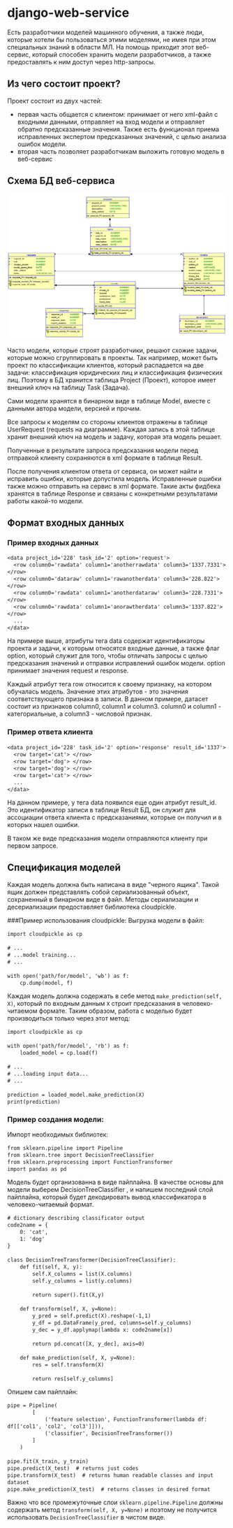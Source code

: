 # django-web-service

Есть разработчики моделей машинного обучения, а также люди, которые хотели бы пользоваться этими моделями, не имея при этом специальных знаний в области МЛ. 
На помощь приходит этот веб-сервис, который способен хранить модели разработчиков, а также предоставлять к ним доступ через http-запросы. 

## Из чего состоит проект?

Проект состоит из двух частей: 
* первая часть общается с клиентом: принимает от него xml-файл с входными данными, отправляет на вход модели и отправляет обратно предсказанные значения.
Также есть функционал приема исправленных экспертом предсказанных значений, с целью анализа ошибок модели.
* вторая часть позволяет разработчикам выложить готовую модель в веб-сервис

## Схема БД веб-сервиса

![BD schema](https://github.com/ConstantTeen/django-web-service/blob/master/additional_files/Relational_115_ind.png)

Часто модели, которые строят разработчики, решают схожие задачи, которые можно сгруппировать в проекты. Так например, может быть проект по классификации клиентов,
который распадается на две задачи: классификация юридических лиц и классификация физических лиц. Поэтому в БД хранится таблица Project (Проект), 
которое имеет внешний ключ на таблицу Task (Задача).


Сами модели хранятся в бинарном виде в таблице Model, вместе с данными автора модели, версией и прочим.

Все запросы к моделям со стороны клиентов отражены в таблице UserRequest (requests на диаграмме). Каждая запись в этой таблице хранит внешний ключ на модель и 
задачу, которая эта модель решает.

Полученные в результате запроса предсказания модели перед отправкой клиенту сохраняются в xml формате в таблице Result.

После получения клиентом ответа от сервиса, он может найти и исправить ошибки, которые допустила модель. Исправленные ошибки также можно отправить на сервис 
в xml формате. Такие акты фидбека хранятся в таблице Response и связаны с конкретными результатами работы какой-то модели.

## Формат входных данных
### Пример входных данных
```
<data project_id='228' task_id='2' option='request'>
  <row column0='rawdata' column1='anotherrawdata' column3='1337.7331'> </row>
  <row column0='dataraw' column1='rawanotherdata' column3='228.822'> </row>
  <row column0='rawdata' column1='anotherdataraw' column3='228.7331'> </row>
  <row column0='rawdata' column1='anorawtherdata' column3='1337.822'> </row>
  ...
</data>
```

На примере выше, атрибуты тега data содержат идентификаторы проекта и задачи, к которым относятся входные данные, а также флаг option, который служит для того, 
чтобы отличать запросы с целью предсказания значений и отправки исправлений ошибок модели. option принимает значения request и response.


Каждый атрибут тега row относится к своему признаку, на котором обучалась модель. Значение этих атрибутов - это значения соответствующего признака в записи. 
В данном примере, датасет состоит из признаков column0, column1 и column3. column0 и column1 - категориальные, а column3 - числовой признак.

### Пример ответа клиента
```
<data project_id='228' task_id='2' option='response' result_id='1337'>
  <row target='cat'> </row>
  <row target='dog'> </row>
  <row target='dog'> </row>
  <row target='cat'> </row>
  ...
</data>
```

На данном примере, у тега data появился еще один атрибут result_id. Это идентификатор записи в таблице Result БД, он служит для ассоциации ответа клиента
с предсказаниями, которые он получил и в которых нашел ошибки.


В таком же виде предсказания модели отправляются клиенту при первом запросе.


## Спецификация моделей

Каждая модель должна быть написана в виде "черного ящика". Такой ящик должен представлять собой сериализованный объект, сохраненный в бинарном виде в файл.
Методы сериализации и десериализации предоставляет библиотека cloudpickle.


###Пример использования cloudpickle:
Выгрузка модели в файл:
```
import cloudpickle as cp

# ...
# ...model training... 
# ...

with open('path/for/model', 'wb') as f:
    cp.dump(model, f)
```


Каждая модель должна содержать в себе метод ```make_prediction(self, X)```, который по входным данным ```X``` строит предсказания в человеко-читаемом формате.
Таким образом, работа с моделью будет производиться только через этот метод: 
```
import cloudpickle as cp

with open('path/for/model', 'rb') as f:
    loaded_model = cp.load(f)
    
# ...
# ...loading input data...
# ...

prediction = loaded_model.make_prediction(X)
print(prediction)
```

### Пример создания модели:
Импорт необходимых библиотек:
```
from sklearn.pipeline import Pipeline
from sklearn.tree import DecisionTreeClassifier
from sklearn.preprocessing import FunctionTransformer
import pandas as pd
```
Модель будет организованна в виде пайплайна. В качестве основы для модели выберем DecisionTreeClassifier
, и напишем последний слой пайплайна, который будет декодировать вывод классификатора в человеко-читаемый формат.

```
# dictionary describing classificator output
code2name = {
    0: 'cat',
    1: 'dog'
}

class DecisionTreeTransformer(DecisionTreeClassifier):
    def fit(self, X, y):
        self.X_columns = list(X.columns)
        self.y_columns = list(y.columns)

        return super().fit(X,y)
    
    def transform(self, X, y=None):
        y_pred = self.predict(X).reshape(-1,1)
        y_df = pd.DataFrame(y_pred, columns=self.y_columns)
        y_dec = y_df.applymap(lambda x: code2name[x])
        
        return pd.concat([X, y_dec], axis=0)
        
    def make_prediction(self, X, y=None):
        res = self.transform(X)
        
        return res[self.y_columns]
```
Опишем сам пайплайн:
```
pipe = Pipeline(
        [
            ('feature selection', FunctionTransformer(lambda df: df[['col1', 'col2', 'col3']])),
            ('classifier', DecisionTreeTransformer())
        ]
    )
    
pipe.fit(X_train, y_train)
pipe.predict(X_test)  # returns just codes
pipe.transform(X_test)  # returns human readable classes and input dataset
pipe.make_prediction(X_test)  # returns classes in desired format 
```
Важно что все промежуточные слои ```sklearn.pipeline.Pipeline``` должны содержать метод ```transform(self, X, y=None)``` 
и поэтому не получится использовать ```DecisionTreeClassifier``` в чистом виде.

